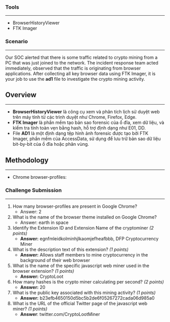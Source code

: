 ### **Tools**
---
- BrowserHistoryViewer
- FTK Imager
### **Scenario**
---
Our SOC alerted that there is some traffic related to crypto mining from a PC that was just joined to the network. The incident response team acted immediately, observed that the traffic is originating from browser applications. After collecting all key browser data using FTK Imager, it is your job to use the **ad1** file to investigate the crypto mining activity.
## **Overview**
---
- **BrowserHistoryViewer** là công cụ xem và phân tích lịch sử duyệt web trên máy tính từ các trình duyệt như Chrome, Firefox, Edge.
- **FTK Imager** là phần mềm tạo bản sao forensic của ổ đĩa, xem dữ liệu, và kiểm tra tính toàn vẹn bằng hash, hỗ trợ định dạng như E01, DD.
- File **AD1** là một định dạng tệp hình ảnh forensic được tạo bởi FTK Imager, phần mềm của AccessData, sử dụng để lưu trữ bản sao dữ liệu bit-by-bit của ổ đĩa hoặc phân vùng.

## Methodology
---
- Chrome browser-profiles: 



### Challenge Submission
---
1. How many browser-profiles are present in Google Chrome?
	- Answer: 2
2. What is the name of the browser theme installed on Google Chrome?
	-  Answer: earth in space
3. Identify the Extension ID and Extension Name of the cryptominer _(2 points)_
	- **Answer:** egnfmleidkolminhjlkaomjefheafbbb, DFP Cryptocurrency Miner
4. What is the description text of this extension? _(1 points)_
	- **Answer:** Allows staff members to mine cryptocurrency in the background of their web browser
5. What is the name of the specific javascript web miner used in the browser extension? _(1 points)_
	- **Answer:** CryptoLoot
6. How many hashes is the crypto miner calculating per second? _(2 points)_
	- **Answer:** 20
7. What is the public key associated with this mining activity? _(1 points)_
	- **Answer:** b23efb4650150d5bc5b2de6f05267272cada06d985a0
8. What is the URL of the official Twitter page of the javascript web miner? _(1 points)_
	- **Answer**: twitter.com/CryptoLootMiner